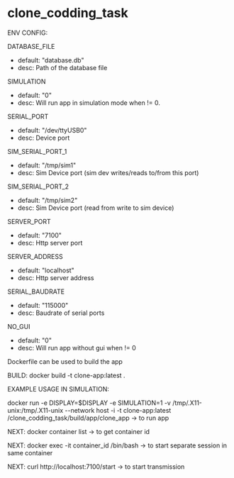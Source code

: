 # clone_codding_task

ENV CONFIG:

DATABASE_FILE
- default: "database.db"
- desc: Path of the database file
    
SIMULATION
- default: "0"
- desc: Will run app in simulation mode when != 0.

SERIAL_PORT
- default: "/dev/ttyUSB0"
- desc: Device port

SIM_SERIAL_PORT_1
- default: "/tmp/sim1"
- desc: Sim Device port (sim dev writes/reads to/from this port)

SIM_SERIAL_PORT_2
- default: "/tmp/sim2"
- desc: Sim Device port (read from write to sim device)

SERVER_PORT
- default: "7100"
- desc: Http server port

SERVER_ADDRESS
- default: "localhost"
- desc: Http server address

SERIAL_BAUDRATE
- default: "115000"
- desc: Baudrate of serial ports

NO_GUI
- default: "0"
- desc: Will run app without gui when != 0

Dockerfile can be used to build the app

BUILD:
docker build -t clone-app:latest .

EXAMPLE USAGE IN SIMULATION: 

docker run -e DISPLAY=$DISPLAY -e SIMULATION=1 -v /tmp/.X11-unix:/tmp/.X11-unix --network host -i -t clone-app:latest /clone_codding_task/build/app/clone_app
-> to run app

NEXT:
docker container list
-> to get container id

NEXT:
docker exec -it container_id /bin/bash
-> to start separate session in same container

NEXT:
curl http://localhost:7100/start
-> to start transmission
